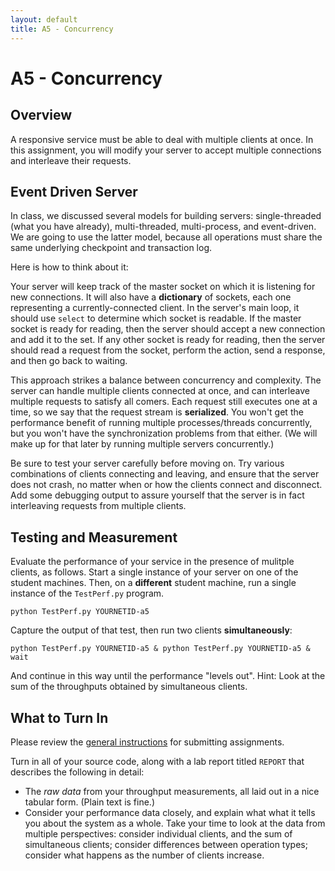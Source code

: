```yaml
---
layout: default
title: A5 - Concurrency
---
```


# A5 - Concurrency

## Overview

A responsive service must be able to deal with multiple clients at once.
In this assignment, you will modify your server to accept multiple
connections and interleave their requests.

## Event Driven Server

In class, we discussed several models for building servers:
single-threaded (what you have already), multi-threaded,
multi-process, and event-driven.  We are going to use the latter
model, because all operations must share the same underlying
checkpoint and transaction log.

Here is how to think about it:

Your server will keep track of the master socket on which it is listening
for new connections.  It will also have a **dictionary** of sockets, each one
representing a currently-connected client.  In the server's main loop, it
should use `select` to determine which socket is readable.
If the master socket is ready for reading, then the server should accept a new connection
and add it to the set.  If any other socket is ready for reading, then the
server should read a request from the socket, perform the action, send a response,
and then go back to waiting.

This approach strikes a balance between concurrency and complexity.
The server can handle multiple clients connected at once, and can interleave
multiple requests to satisfy all comers.  Each request still executes one
at a time, so we say that the request stream is **serialized**.  You won't
get the performance benefit of running multiple processes/threads concurrently,
but you won't have the synchronization problems from that either.
(We will make up for that later by running multiple servers concurrently.)

Be sure to test your server carefully before moving on.  Try various combinations
of clients connecting and leaving, and ensure that the server does not crash,
no matter when or how the clients connect and disconnect.  Add some debugging
output to assure yourself that the server is in fact interleaving requests from multiple
clients.

## Testing and Measurement

Evaluate the performance of your service in the presence of mulitple clients, as follows.
Start a single instance of your server on one of the student machines.
Then, on a **different** student machine, run a single instance of the `TestPerf.py` program.

```
python TestPerf.py YOURNETID-a5
```

Capture the output of that test, then run two clients **simultaneously**:

```
python TestPerf.py YOURNETID-a5 & python TestPerf.py YOURNETID-a5 & wait
```

And continue in this way until the performance "levels out".  Hint: Look at the sum of the throughputs obtained by simultaneous clients.

## What to Turn In

Please review the [general instructions](general) for submitting assignments.

Turn in all of your source code, along with a lab report titled `REPORT` that describes the following in detail:
- The *raw data* from your throughput measurements, all laid out in a nice tabular form. (Plain text is fine.)
- Consider your performance data closely, and explain what what it tells you about the system as a whole.  Take your time to look at the data from multiple perspectives: consider individual clients, and the sum of simultaneous clients; consider differences between operation types; consider what happens as the number of clients increase. 
